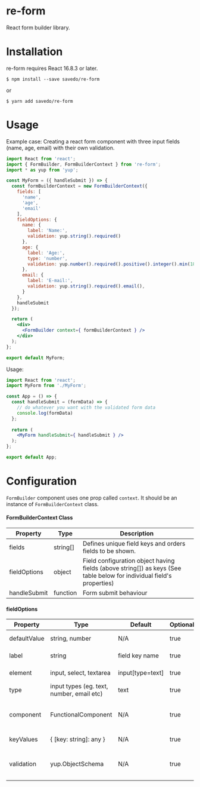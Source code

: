 re-form
=======

React form builder library.

Installation
=======

re-form requires React 16.8.3 or later.

`$ npm install --save savedo/re-form`

or

`$ yarn add savedo/re-form`

Usage
=====

Example case: Creating a react form component with three input fields (name, age, email) with their own validation.


```jsx
import React from 'react';
import { FormBuilder, FormBuilderContext } from 're-form';
import * as yup from 'yup';

const MyForm = ({ handleSubmit }) => {
  const formBuilderContext = new FormBuilderContext({
    fields: [
      'name',
      'age',
      'email'
    ],
    fieldOptions: {
      name: {
        label: 'Name:',
        validation: yup.string().required()
      },
      age: {
        label: 'Age:',
        type: 'number',
        validation: yup.number().required().positive().integer().min(18)
      },
      email: {
        label: 'E-mail:',
        validation: yup.string().required().email(),
      }
    },
    handleSubmit
  });

  return (
    <div>
      <FormBuilder context={ formBuilderContext } />
    </div>
  );
};

export default MyForm;
```

Usage:

```jsx
import React from 'react';
import MyForm from './MyForm';

const App = () => {
  const handleSubmit = (formData) => {
    // do whatever you want with the validated form data
    console.log(formData)
  };
  
  return (
    <MyForm handleSubmit={ handleSubmit } />
  );
};

export default App;
```

Configuration
=============

`FormBuilder` component uses one prop called `context`. It should be an instance of `FormBuilderContext` class.

#### FormBuilderContext Class

Property | Type | Description
--- | --- | ---
fields | string[] | Defines unique field keys and orders fields to be shown.
fieldOptions | object | Field configuration object having fields (above string[]) as keys (See table below for individual field's properties)
handleSubmit | function | Form submit behaviour

#### fieldOptions

Property | Type | Default | Optional | Description
--- | --- | --- | --- | ---
defaultValue | string, number | N/A | true | default value for the field
label | string | field key name | true | label for the form element
element | input, select, textarea | input[type=text] | true | HTML element for the field
type | input types (eg. text, number, email etc) | text | true | type for HTMLInputElement
component | FunctionalComponent | N/A | true | Pass your FunctionalComponent with props (FormFieldPropsType) 
keyValues |  { [key: string]: any } | N/A | true | HTMLSelectElement options
validation | yup.ObjectSchema<any> | N/A | true | yup schema for validation of field. If you omit field doesn't have any validation.
